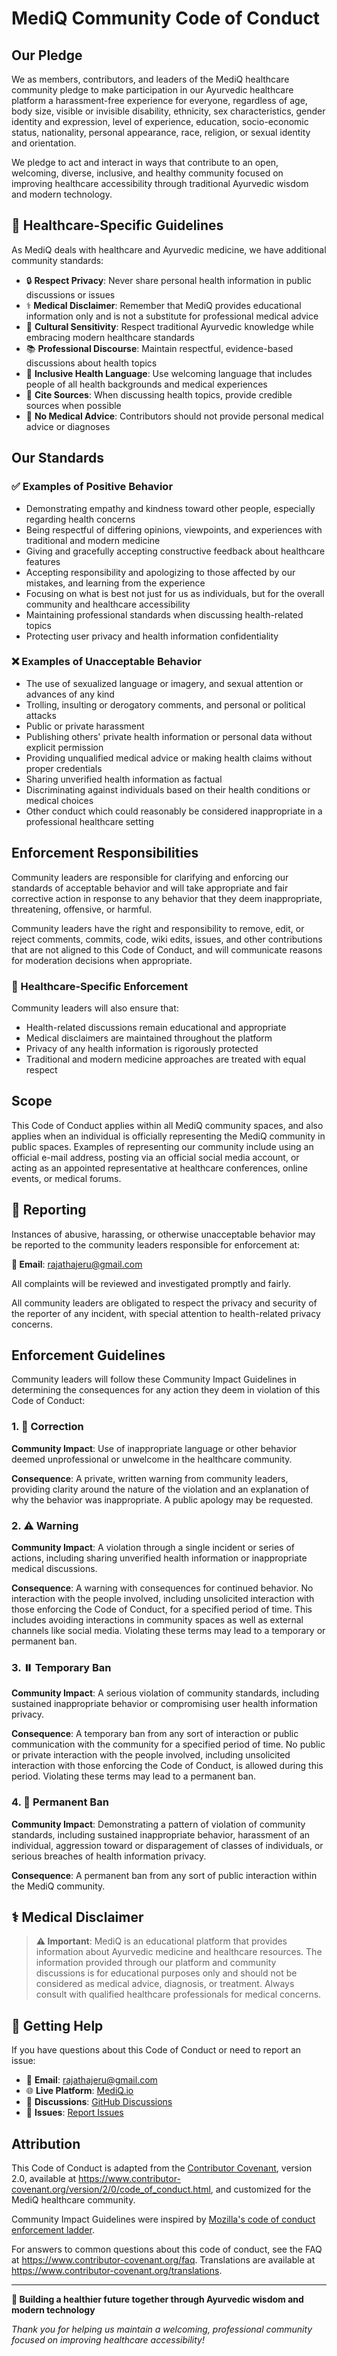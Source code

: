 # MediQ Community Code of Conduct

## Our Pledge

We as members, contributors, and leaders of the MediQ healthcare community pledge to make participation in our Ayurvedic healthcare platform a harassment-free experience for everyone, regardless of age, body size, visible or invisible disability, ethnicity, sex characteristics, gender identity and expression, level of experience, education, socio-economic status, nationality, personal appearance, race, religion, or sexual identity and orientation.

We pledge to act and interact in ways that contribute to an open, welcoming, diverse, inclusive, and healthy community focused on improving healthcare accessibility through traditional Ayurvedic wisdom and modern technology.

## 🏥 Healthcare-Specific Guidelines

As MediQ deals with healthcare and Ayurvedic medicine, we have additional community standards:

- 🔒 **Respect Privacy**: Never share personal health information in public discussions or issues
- ⚕️ **Medical Disclaimer**: Remember that MediQ provides educational information only and is not a substitute for professional medical advice
- 🌿 **Cultural Sensitivity**: Respect traditional Ayurvedic knowledge while embracing modern healthcare standards
- 📚 **Professional Discourse**: Maintain respectful, evidence-based discussions about health topics
- 🤝 **Inclusive Health Language**: Use welcoming language that includes people of all health backgrounds and medical experiences
- 📖 **Cite Sources**: When discussing health topics, provide credible sources when possible
- 🚫 **No Medical Advice**: Contributors should not provide personal medical advice or diagnoses

## Our Standards

### ✅ Examples of Positive Behavior

- Demonstrating empathy and kindness toward other people, especially regarding health concerns
- Being respectful of differing opinions, viewpoints, and experiences with traditional and modern medicine
- Giving and gracefully accepting constructive feedback about healthcare features
- Accepting responsibility and apologizing to those affected by our mistakes, and learning from the experience
- Focusing on what is best not just for us as individuals, but for the overall community and healthcare accessibility
- Maintaining professional standards when discussing health-related topics
- Protecting user privacy and health information confidentiality

### ❌ Examples of Unacceptable Behavior

- The use of sexualized language or imagery, and sexual attention or advances of any kind
- Trolling, insulting or derogatory comments, and personal or political attacks
- Public or private harassment
- Publishing others' private health information or personal data without explicit permission
- Providing unqualified medical advice or making health claims without proper credentials
- Sharing unverified health information as factual
- Discriminating against individuals based on their health conditions or medical choices
- Other conduct which could reasonably be considered inappropriate in a professional healthcare setting

## Enforcement Responsibilities

Community leaders are responsible for clarifying and enforcing our standards of acceptable behavior and will take appropriate and fair corrective action in response to any behavior that they deem inappropriate, threatening, offensive, or harmful.

Community leaders have the right and responsibility to remove, edit, or reject comments, commits, code, wiki edits, issues, and other contributions that are not aligned to this Code of Conduct, and will communicate reasons for moderation decisions when appropriate.

### 🏥 Healthcare-Specific Enforcement

Community leaders will also ensure that:
- Health-related discussions remain educational and appropriate
- Medical disclaimers are maintained throughout the platform
- Privacy of any health information is rigorously protected
- Traditional and modern medicine approaches are treated with equal respect

## Scope

This Code of Conduct applies within all MediQ community spaces, and also applies when an individual is officially representing the MediQ community in public spaces. Examples of representing our community include using an official e-mail address, posting via an official social media account, or acting as an appointed representative at healthcare conferences, online events, or medical forums.

## 📧 Reporting

Instances of abusive, harassing, or otherwise unacceptable behavior may be reported to the community leaders responsible for enforcement at:

**📧 Email**: [rajathajeru@gmail.com](mailto:rajathajeru@gmail.com)

All complaints will be reviewed and investigated promptly and fairly.

All community leaders are obligated to respect the privacy and security of the reporter of any incident, with special attention to health-related privacy concerns.

## Enforcement Guidelines

Community leaders will follow these Community Impact Guidelines in determining the consequences for any action they deem in violation of this Code of Conduct:

### 1. 🔔 Correction

**Community Impact**: Use of inappropriate language or other behavior deemed unprofessional or unwelcome in the healthcare community.

**Consequence**: A private, written warning from community leaders, providing clarity around the nature of the violation and an explanation of why the behavior was inappropriate. A public apology may be requested.

### 2. ⚠️ Warning

**Community Impact**: A violation through a single incident or series of actions, including sharing unverified health information or inappropriate medical discussions.

**Consequence**: A warning with consequences for continued behavior. No interaction with the people involved, including unsolicited interaction with those enforcing the Code of Conduct, for a specified period of time. This includes avoiding interactions in community spaces as well as external channels like social media. Violating these terms may lead to a temporary or permanent ban.

### 3. ⏸️ Temporary Ban

**Community Impact**: A serious violation of community standards, including sustained inappropriate behavior or compromising user health information privacy.

**Consequence**: A temporary ban from any sort of interaction or public communication with the community for a specified period of time. No public or private interaction with the people involved, including unsolicited interaction with those enforcing the Code of Conduct, is allowed during this period. Violating these terms may lead to a permanent ban.

### 4. 🚫 Permanent Ban

**Community Impact**: Demonstrating a pattern of violation of community standards, including sustained inappropriate behavior, harassment of an individual, aggression toward or disparagement of classes of individuals, or serious breaches of health information privacy.

**Consequence**: A permanent ban from any sort of public interaction within the MediQ community.

## ⚕️ Medical Disclaimer

> **⚠️ Important**: MediQ is an educational platform that provides information about Ayurvedic medicine and healthcare resources. The information provided through our platform and community discussions is for educational purposes only and should not be considered as medical advice, diagnosis, or treatment. Always consult with qualified healthcare professionals for medical concerns.

## 🤝 Getting Help

If you have questions about this Code of Conduct or need to report an issue:

- 📧 **Email**: [rajathajeru@gmail.com](mailto:rajathajeru@gmail.com)
- 🌐 **Live Platform**: [MediQ.io](https://rajath2005.github.io/mediq.io/)
- 💬 **Discussions**: [GitHub Discussions](https://github.com/Rajath2005/mediq.io/discussions)
- 🐛 **Issues**: [Report Issues](https://github.com/Rajath2005/mediq.io/issues)

## Attribution

This Code of Conduct is adapted from the [Contributor Covenant](https://www.contributor-covenant.org/), version 2.0, available at https://www.contributor-covenant.org/version/2/0/code_of_conduct.html, and customized for the MediQ healthcare community.

Community Impact Guidelines were inspired by [Mozilla's code of conduct enforcement ladder](https://github.com/mozilla/diversity).

For answers to common questions about this code of conduct, see the FAQ at https://www.contributor-covenant.org/faq. Translations are available at https://www.contributor-covenant.org/translations.

---

**🏥 Building a healthier future together through Ayurvedic wisdom and modern technology**

*Thank you for helping us maintain a welcoming, professional community focused on improving healthcare accessibility!*

